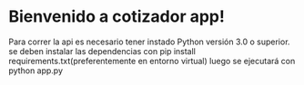 
# Bienvenido a cotizador app!
Para correr la api es necesario tener instado Python versión 3.0 o superior.
se deben instalar las dependencias con pip install requirements.txt(preferentemente en entorno virtual)
luego se ejecutará con python app.py

